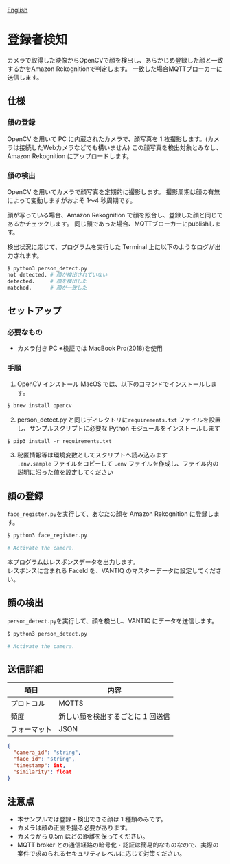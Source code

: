 [English](./README.en.md)

# 登録者検知

カメラで取得した映像からOpenCVで顔を検出し、あらかじめ登録した顔と一致するかをAmazon Rekognitionで判定します。
一致した場合MQTTブローカーに送信します。

## 仕様

### 顔の登録

OpenCV を用いて PC に内蔵されたカメラで、顔写真を 1 枚撮影します。(カメラは接続したWebカメラなどでも構いません)
この顔写真を検出対象とみなし、Amazon Rekognition にアップロードします。

### 顔の検出

OpenCV を用いてカメラで顔写真を定期的に撮影します。
撮影周期は顔の有無によって変動しますがおよそ 1〜4 秒周期です。

顔が写っている場合、Amazon Rekognition で顔を照合し、登録した顔と同じであるかチェックします。
同じ顔であった場合、MQTTブローカーにpublishします。

検出状況に応じて、プログラムを実行した Terminal 上に以下のようなログが出力されます。

```sh
$ python3 person_detect.py
not detected. # 顔が検出されていない
detected.     # 顔を検出した
matched.      # 顔が一致した
```

## セットアップ

### 必要なもの

- カメラ付き PC ※検証では MacBook Pro(2018)を使用

### 手順

1. OpenCV インストール
   MacOS では、以下のコマンドでインストールします。

```sh
$ brew install opencv
```

2. person_detect.py と同じディレクトリに`requirements.txt` ファイルを設置し、サンプルスクリプトに必要な Python モジュールをインストールします

```
$ pip3 install -r requirements.txt
```

3. 秘匿情報等は環境変数としてスクリプトへ読み込みます  
   `.env.sample` ファイルをコピーして `.env` ファイルを作成し、ファイル内の説明に沿った値を設定してください

## 顔の登録

`face_register.py`を実行して、あなたの顔を Amazon Rekognition に登録します。

```sh
$ python3 face_register.py

# Activate the camera.
```

本プログラムはレスポンスデータを出力します。  
レスポンスに含まれる FaceId を、VANTIQ のマスターデータに設定してください。

## 顔の検出

`person_detect.py`を実行して、顔を検出し、VANTIQ にデータを送信します。

```sh
$ python3 person_detect.py

# Activate the camera.
```

## 送信詳細

| 項目         | 内容                              |
| ------------ | --------------------------------- |
| プロトコル   | MQTTS                             |
| 頻度         | 新しい顔を検出するごとに 1 回送信 |
| フォーマット | JSON                              |

```JSON
{
  "camera_id": "string",
  "face_id": "string",
  "timestamp": int,
  "similarity": float
}
```

## 注意点

- 本サンプルでは登録・検出できる顔は 1 種類のみです。
- カメラは顔の正面を撮る必要があります。
- カメラから 0.5m ほどの距離を保ってください。
- MQTT broker との通信経路の暗号化・認証は簡易的なものなので、実際の案件で求められるセキュリティレベルに応じて対策ください。

